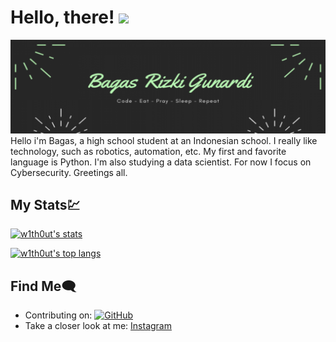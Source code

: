# Hello, there! <img src="https://raw.githubusercontent.com/MartinHeinz/MartinHeinz/master/wave.gif" width="30px">
<img src="https://github.com/w1th0ut/w1th0ut/blob/main/w1th0ut-banner.png">
Hello i'm Bagas, a high school student at an Indonesian school. I really like technology, such as robotics, automation, etc. My first and favorite language is Python. I'm also studying a data scientist. For now I focus on Cybersecurity. Greetings all.

## My Stats:chart:
[![w1th0ut's stats](https://github-readme-stats.vercel.app/api?username=w1th0ut&show_icons=true&theme=cobalt)](https://github.com/w1th0ut/)

[![w1th0ut's top langs](https://github-readme-stats.vercel.app/api/top-langs/?username=w1th0ut&layout=compact)](https://github.com/w1th0ut/)

## Find Me:left_speech_bubble:
- Contributing on: <a href="https://github.com/w1th0ut/"><img src="https://img.shields.io/github/followers/w1th0ut.svg?label=GitHub&style=social" alt="GitHub"></a>
- Take a closer look at me: <a href="https://www.instagram.com/bags.rz/">Instagram</a>
